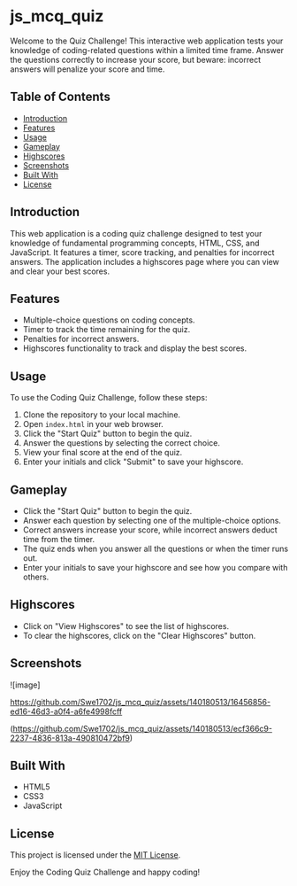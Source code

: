 # js_mcq_quiz

Welcome to the Quiz Challenge! This interactive web application tests your knowledge of coding-related questions within a limited time frame. Answer the questions correctly to increase your score, but beware: incorrect answers will penalize your score and time.

## Table of Contents
- [Introduction](#introduction)
- [Features](#features)
- [Usage](#usage)
- [Gameplay](#gameplay)
- [Highscores](#highscores)
- [Screenshots](#screenshots)
- [Built With](#built-with)
- [License](#license)

## Introduction

This web application is a coding quiz challenge designed to test your knowledge of fundamental programming concepts, HTML, CSS, and JavaScript. It features a timer, score tracking, and penalties for incorrect answers. The application includes a highscores page where you can view and clear your best scores.

## Features

- Multiple-choice questions on coding concepts.
- Timer to track the time remaining for the quiz.
- Penalties for incorrect answers.
- Highscores functionality to track and display the best scores.

## Usage

To use the Coding Quiz Challenge, follow these steps:

1. Clone the repository to your local machine.
2. Open `index.html` in your web browser.
3. Click the "Start Quiz" button to begin the quiz.
4. Answer the questions by selecting the correct choice.
5. View your final score at the end of the quiz.
6. Enter your initials and click "Submit" to save your highscore.

## Gameplay

- Click the "Start Quiz" button to begin the quiz.
- Answer each question by selecting one of the multiple-choice options.
- Correct answers increase your score, while incorrect answers deduct time from the timer.
- The quiz ends when you answer all the questions or when the timer runs out.
- Enter your initials to save your highscore and see how you compare with others.

## Highscores

- Click on "View Highscores" to see the list of highscores.
- To clear the highscores, click on the "Clear Highscores" button.

## Screenshots
![image]

https://github.com/Swe1702/js_mcq_quiz/assets/140180513/16456856-ed16-46d3-a0f4-a6fe4998fcff

(https://github.com/Swe1702/js_mcq_quiz/assets/140180513/ecf366c9-2237-4836-813a-490810472bf9)



## Built With

- HTML5
- CSS3
- JavaScript

## License

This project is licensed under the [MIT License](LICENSE).

Enjoy the Coding Quiz Challenge and happy coding!
